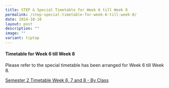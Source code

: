 ```yaml
---
title: STEP & Special Timetable for Week 6 till Week 8
permalink: /step-special-timetable-for-week-6-till-week-8/
date: 2024-10-10
layout: post
description: ""
image: ""
variant: tiptap
---
```

<h4>Timetable for Week 6 till Week 8</h4>
<p></p>
<p>Please refer to the special timetable has been arranged for Week 6 till
Week 8.</p>
<p></p>
<p><a href="/files/Annoucements Attachments/2024_Semester_2_Timetable_Week_6__7_and_8___By_Class.pdf" rel="noopener nofollow" target="_blank">Semester 2 Timetable Week 6, 7 and 8 - By Class</a>
</p>